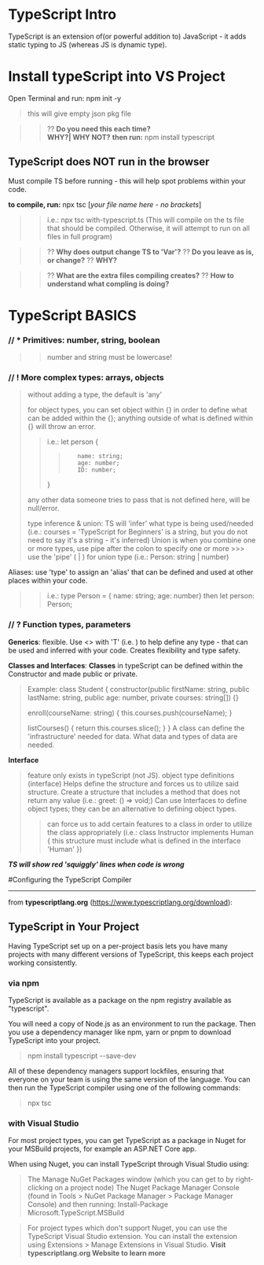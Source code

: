 # TypeScript Intro
TypeScript is an extension  of(or powerful addition to) JavaScript - it adds static typing to JS (whereas JS is dynamic type).

# Install typeScript into VS Project
Open Terminal and run:  npm init -y 
>   this will give empty json pkg file 
 
> >?? **Do you need this each time?**  
> >    **WHY?| WHY NOT?**
> **then run:**    npm install typescript

## TypeScript does NOT run in the browser

Must compile TS before running - this will help spot problems within your code.

**to compile, run:**  npx tsc [<i>your file name here - no brackets</i>]
>   >  i.e.:  npx tsc with-typescript.ts
     (This will compile on the ts file that should be compiled.  Otherwise, it will attempt to run on all files in full program)

> >  ?? **Why does output change TS to 'Var'?** 
> >  ??  **Do you leave as is, or change?**
> >  ??  **WHY?**

> > ?? **What are the extra files compiling creates?**
> > ??    **How to understand what compling is doing?**


# TypeScript BASICS
### // * Primitives:  number, string, boolean
>    > number and string must be lowercase!


### // ! More complex types:  arrays, objects

> without adding a type, the default is 'any'
>
> for object types, you can set object within {} in order to define what can be added within the {}; anything outside of what is defined within {} will throw an error.
>  > i.e.:  let person {
>  > >        name: string;
>  > >        age: number;
>  > >        ID: number;
>  >   }
> 
> any other data someone tries to pass that is not defined here, will be null/error.
> 
>    type inference & union:  TS will 'infer' what type is being used/needed (i.e.:  courses = 'TypeScript for Beginners' is a string, but you do not need to say it's a string - it's inferred)
>   Union is when you combine one or more types, use pipe after the colon to specify one or more >>> use the 'pipe' ( | ) for union type 
> (i.e.:  Person: string | number)

Aliases:  use 'type' to assign an 'alias' that can be defined and used at other places within your code.
>> i.e.:  type Person = { name: string; age: number}
>> then let person: Person;



### // ? Function types, parameters
**Generics**:  flexible.  Use <> with 'T' (i.e. <T>) to help define any type - that can be used and inferred with your code.  Creates flexibility and type safety.

**Classes and Interfaces**: 
**Classes** in typeScript can be defined within the Constructor and made public or private. 
> Example:  class Student {
>    constructor(public firstName: string, public lastName: string, public age: number, private courses: string[]) {}
>
>    enroll(courseName: string) {
>        this.courses.push(courseName);
>    }
>
>    listCourses() {
>        return this.courses.slice();
>    }
>}
A class can define the 'infrastructure' needed for data. What data and types of data are needed.

**Interface**
> feature only exists in typeScript (not JS).
> object type definitions (interface)
> Helps define the structure and forces us to utilize said structure.
Create a structure that includes a method that does not return any value (i.e.:  greet: () => void;)
Can use Interfaces to define object types; they can be an alternative to defining object types.
>   > can force us to add certain features to a class in order to utilize the class appropriately
> (i.e.:  class Instructor implements Human {
>   this structure must include what is defined in the interface 'Human'
> })

***TS will show red 'squiggly' lines when code is wrong***

#Configuring the TypeScript Compiler







----------------------------------------------------
from **typescriptlang.org** (https://www.typescriptlang.org/download):
## TypeScript in Your Project
Having TypeScript set up on a per-project basis lets you have many projects with many different versions of TypeScript, this keeps each project working consistently.

### via npm
TypeScript is available as a package on the npm registry available as "typescript".

You will need a copy of Node.js as an environment to run the package. Then you use a dependency manager like npm, yarn or pnpm to download TypeScript into your project.

> npm install typescript         --save-dev

All of these dependency managers support lockfiles, ensuring that everyone on your team is using the same version of the language. You can then run the TypeScript compiler using one of the following commands:

> npx tsc

### with Visual Studio
For most project types, you can get TypeScript as a package in Nuget for your MSBuild projects, for example an ASP.NET Core app.

When using Nuget, you can install TypeScript through Visual Studio using:

> The Manage NuGet Packages window (which you can get to by right-clicking on a project node)
The Nuget Package Manager Console (found in Tools > NuGet Package Manager > Package Manager Console) and then running:
Install-Package Microsoft.TypeScript.MSBuild

> For project types which don't support Nuget, you can use the TypeScript Visual Studio extension. You can install the extension using Extensions > Manage Extensions in Visual Studio.
**Visit typescriptlang.org Website to learn more**
